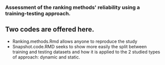   ### Assessment of the ranking methods' reliability using a training-testing approach.


## Two codes are offered here. 
- Ranking.methods.Rmd allows anyone to reproduce the study
- Snapshot.code.RMD seeks to show more easily the split between training and testing datasets and how it is applied to the 2 studied types of approach: dynamic and static.

